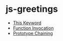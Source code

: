 # js-greetings

* [This Keyword](this_keyword.md)
* [Function Invocation](function_invocation.md)
* [Prototype Chaining](prototype_chaining.md)
